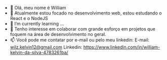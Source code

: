 - 👋 Olá, meu nome é William 
- 👀 Atualmente estou focado no desenvolvimento web, estou estudando o React e o NodeJS
- 🌱 I’m currently learning ...
- 💞️ Tenho interesse em colaborar com grande esforço em projetos que foquem na área de desenvolvimento no geral.
- 📫 Você pode me contatar por e-mail ou pelo meu linkedin: 
    E-mail: wilz.kelvin12@gmail.com 
    Linkedin: https://www.linkedin.com/in/william-kelvin-da-silva-4783261ba/
     

<!---

--->
